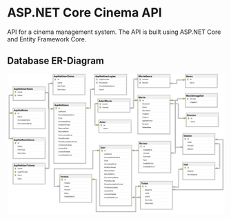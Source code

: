 # ASP.NET Core Cinema API

API for a cinema management system. The API is built using ASP.NET Core and Entity Framework Core.

## Database ER-Diagram

![dbdiagram](./resources/CinemaDBDiagram.png)
